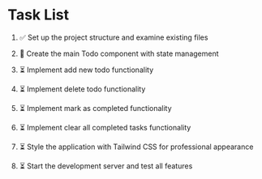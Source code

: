 # Task List

1. ✅ Set up the project structure and examine existing files

2. 🔄 Create the main Todo component with state management

3. ⏳ Implement add new todo functionality

4. ⏳ Implement delete todo functionality

5. ⏳ Implement mark as completed functionality

6. ⏳ Implement clear all completed tasks functionality

7. ⏳ Style the application with Tailwind CSS for professional appearance

8. ⏳ Start the development server and test all features



